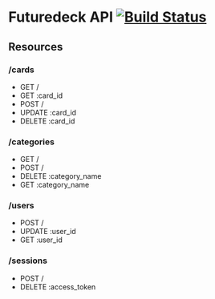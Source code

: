 # Futuredeck API [![Build Status](https://travis-ci.org/envisioning/futuredeck.svg?branch=master)](https://travis-ci.org/envisioning/futuredeck)

## Resources

### /cards
  - GET /
  - GET :card_id
  - POST /
  - UPDATE :card_id
  - DELETE :card_id

### /categories
  - GET /
  - POST /
  - DELETE :category_name
  - GET :category_name

### /users
  - POST /
  - UPDATE :user_id
  - GET :user_id

### /sessions
  - POST /
  - DELETE :access_token

